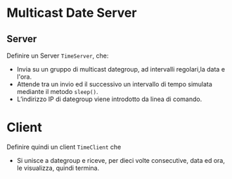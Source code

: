 # Multicast Date Server

## Server
Definire un Server `TimeServer`, che: 
* Invia su un gruppo di multicast  dategroup, ad intervalli regolari,la data e l'ora.
* Attende tra un invio ed il successivo un intervallo di tempo simulata mediante il metodo `sleep()`.
* L’indirizzo IP di dategroup viene introdotto  da linea di comando.

# Client
Definire quindi un client `TimeClient` che
* Si unisce a dategroup e riceve, per dieci volte consecutive, data ed ora, le visualizza, quindi termina.